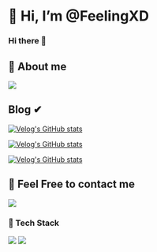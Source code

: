 # 👋 Hi, I’m @FeelingXD
### Hi there 👋

##  🌱 About me 


<a href="https://feelingxd.notion.site/Resume-of-b09dcee5d4ab49f3bbca73e60acad7a2"><img src="https://img.shields.io/badge/notion-ffffff?style=for-the-badge&logo=notion&logoColor=black"/></a>


## Blog ✔

[![Velog's GitHub stats](https://velog-readme-stats.vercel.app/api/badge?name=FeelingXD)](https://velog.io/@wlals425315)

[![Velog's GitHub stats](https://velog-readme-stats.vercel.app/api/list?name=wlals425315&color=dark)](https://velog.io/@wlals425315)

[![Velog's GitHub stats](https://velog-readme-stats.vercel.app/api?name=wlals425315&color=dark)](https://velog.io/@wlals425315)



## 📧 Feel Free to contact me


<a href="mailto::wlals425315@gmail.com"><img src="https://img.shields.io/badge/Gmail-D14836?style=for-the-badge&logo=gmail&logoColor=white"></a>


### 🔨 Tech Stack

<img src="https://img.shields.io/badge/python-3776AB?style=flat-square&logo=python&logoColor=white"/></a> 
<img src="https://img.shields.io/badge/TypeScript-skyblue?style=flat-square&logo=typescript&logoColor=white"/></a> 

